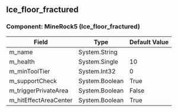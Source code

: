 ## Ice_floor_fractured

### Component: MineRock5 (Ice_floor_fractured)

|Field|Type|Default Value|
|-----|----|-------------|
|m_name|System.String||
|m_health|System.Single|10|
|m_minToolTier|System.Int32|0|
|m_supportCheck|System.Boolean|True|
|m_triggerPrivateArea|System.Boolean|False|
|m_hitEffectAreaCenter|System.Boolean|True|

